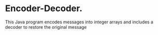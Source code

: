 # Encoder-Decoder.
This Java program encodes messages into integer arrays and includes a decoder to restore the original message
